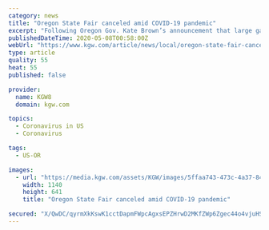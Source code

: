 ```yaml
---
category: news
title: "Oregon State Fair canceled amid COVID-19 pandemic"
excerpt: "Following Oregon Gov. Kate Brown’s announcement that large gatherings and events will not be allowed until September at the earliest as the COVID-19 pandemic continues, the Oregon State Fair on Thursday announced that this year’s fair is officially canceled."
publishedDateTime: 2020-05-08T00:58:00Z
webUrl: "https://www.kgw.com/article/news/local/oregon-state-fair-canceled-amid-covid-19-pandemic/283-263e3750-e111-4a23-95b2-1b3546cb5c51"
type: article
quality: 55
heat: 55
published: false

provider:
  name: KGW8
  domain: kgw.com

topics:
  - Coronavirus in US
  - Coronavirus

tags:
  - US-OR

images:
  - url: "https://media.kgw.com/assets/KGW/images/5ffaa743-473c-4a37-844f-923545a83645/5ffaa743-473c-4a37-844f-923545a83645_1140x641.jpg"
    width: 1140
    height: 641
    title: "Oregon State Fair canceled amid COVID-19 pandemic"

secured: "X/QwDC/qyrmXkKswK1cctDapmFWpcAgxsEPZHrwD2MKfZWp6Zgec44o4vjuHScWo7CuVzi2GRFg2k81sIyHBR1zFnmAQQR8fUETaWWLGwb7h5OFOtTRy54HHRl9QUdQRJPA1JibmYKnUgpCURjKxGDf66fT7NedfwsZP+fYYsjYwVys7P6GPm0eOv+pK3Paujvvo4yH6ow+ioDwHzJ+lm7BvsaI9/H1mtZpz8gmpFSc79XJyNgYslcI4Bu+tf8iGJGAtsSaW16IcNPE+6XMrYFXJN4SGgTC2lkr9qzIleGuhQjROWQk99NBaN4rFeT+ovNvCzypNXqJtkWtfadY90BlJfYLWzMw3nWp/Cf/juSEnQ0xJhx/w+CCu9J2zUEcNwlTn2wzggKUAcz/nsxqjhMM0aFyeVACR8Wa7AKEb+woW5viC4IFa5wFhgk/kqnWJJTSofmQH66YBMRGZXwchtCuFmfrmGwMu6l1vWcCfq3w=;NhG5voE1V9ftcfudaHrkag=="
---
```


